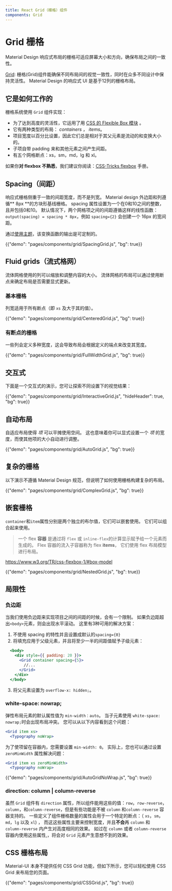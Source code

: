 ```yaml
---
title: React Grid（栅格）组件
components: Grid
---
```


# Grid 栅格

<p class="description">Material Design 响应式布局的栅格可适应屏幕大小和方向，确保布局之间的一致性。</p>

[Grid](https://material.io/design/layout/responsive-layout-grid.html): 栅格(Grid)组件能确保不同布局间的视觉一致性，同时在众多不同设计中保持灵活性。 Material Design 的响应式 UI 是基于12列的栅格布局。

## 它是如何工作的

栅格系统使用 `Grid` 组件实现：

- 为了达到高度的灵活性，它运用了用 [CSS 的 Flexible Box 模块](https://www.w3.org/TR/css-flexbox-1/) 。
- 它有两种类型的布局： *containers* ， *items*。
- 项目宽度以百分比设置，因此它们总是相对于其父元素是流动的和变换大小的。
- 子项自带 padding 来和其他元素之间产生间距。
- 有五个网格断点：xs，sm，md，lg 和 xl。

如果你**对 flexbox 不熟悉**，我们建议你阅读：[CSS-Tricks flexbox](https://css-tricks.com/snippets/css/a-guide-to-flexbox/) 手册。

## Spacing（间距）

响应式栅格侧重于一致的间距宽度，而不是列宽。 Material design 外边距和列遵循** 8px **的方块形基线栅格。 spacing 属性设置为一个在0和10之间的整数，且并包括0和10。 默认情况下，两个网格项之间的间距遵循这样的线性函数： `output(spacing) = spacing * 8px`，例如 `spacing={2}` 会创建一个 16px 的宽间距。

通过[使用主题](/customization/spacing/)，该变换函数的输出是可定制的。

{{"demo": "pages/components/grid/SpacingGrid.js", "bg": true}}

## Fluid grids（流式格网）

流体网格使用的列可以缩放和调整内容的大小。 流体网格的布局可以通过使用断点来确定布局是否需要显式更新。

### 基本栅格

列宽适用于所有断点（即 `xs` 及大于其的值）。

{{"demo": "pages/components/grid/CenteredGrid.js", "bg": true}}

### 有断点的栅格

一些列会定义多种宽度，这会导致布局会根据定义的端点来改变其宽度。

{{"demo": "pages/components/grid/FullWidthGrid.js", "bg": true}}

## 交互式

下面是一个交互式的演示，您可让探索不同设置下的视觉结果：

{{"demo": "pages/components/grid/InteractiveGrid.js", "hideHeader": true, "bg": true}}

## 自动布局

自适应布局使得 *项* 可以平摊使用空间。 这也意味着你可以显式设置一个 *项* 的宽度，而使其他项的大小自动进行调整。

{{"demo": "pages/components/grid/AutoGrid.js", "bg": true}}

## 复杂的栅格

以下演示不遵循 Material Design 规范，但说明了如何使用栅格构建复杂的布局。

{{"demo": "pages/components/grid/ComplexGrid.js", "bg": true}}

## 嵌套栅格

`container`和` item `属性分别是两个独立的布尔值，它们可以嵌套使用。 它们可以组合起来使用。

> 一个 flex **容器** 是通过将 `flex` 或 `inline-flex`的计算显示赋予给一个元素而生成的。 Flex 容器的流入子容器称为 flex **items**， 它们使用 flex 布局模型进行布局。

https://www.w3.org/TR/css-flexbox-1/#box-model

{{"demo": "pages/components/grid/NestedGrid.js", "bg": true}}

## 局限性

### 负边距

当我们使用负边距来实现项目之间的间距的时候，会有一个限制。 如果负边距超出`<body>`元素，则会出现水平滚动。 这里有3种可用的解决方案：

1. 不使用 spacing 的特性并且设置成默认的`spacing={0}`
2. 将填充应用于父级元素，并且将至少一半的间距值赋予子级元素：

```jsx
  <body>
    <div style={{ padding: 20 }}>
      <Grid container spacing={5}>
        //...
      </Grid>
    </div>
  </body>
```

3. 将父元素设置为 `overflow-x: hidden;`。

### white-space: nowrap;

弹性布局元素的默认属性值为 `min-width：auto`。 当子元素使用 `white-space: nowrap;`时会出现布局冲突。 您可以从以下内容看到这个问题：

```jsx
<Grid item xs>
  <Typography noWrap>
```

为了使项留在容器内，您需要设置 `min-width: 0`。 实际上，您也可以通过设置 `zeroMinWidth` 属性解决问题：

```jsx
<Grid item xs zeroMinWidth>
  <Typography noWrap>
```

{{"demo": "pages/components/grid/AutoGridNoWrap.js", "bg": true}}

### direction: column | column-reverse

虽然 `Grid` 组件有 `direction` 属性，所以组件能用这些的值：`row`，`row-reverse`，`column`，和`column-reverse`，但是有些功能是不被 `column` 和`column-reverse` 容器支持的。 一些定义了组件栅格数量的属性会用于一个特定的断点：（ `xs`，`sm`，`md`，`lg` 以及 `xl`) ， 而这这些属性主要来控制宽度，并且**不会**再 `column` 和 `column-reverse` 内产生对高度相同的效果。 如过在 `column` 或者 `column-reverse` 容器内使用这些属性,，将会对 `Grid` 元素产生意想不到的效果。

## CSS 栅格布局

Material-UI 本身不提供任何 CSS Grid 功能，但如下所示，您可以轻松使用 CSS Grid 来布局您的页面。

{{"demo": "pages/components/grid/CSSGrid.js", "bg": true}}